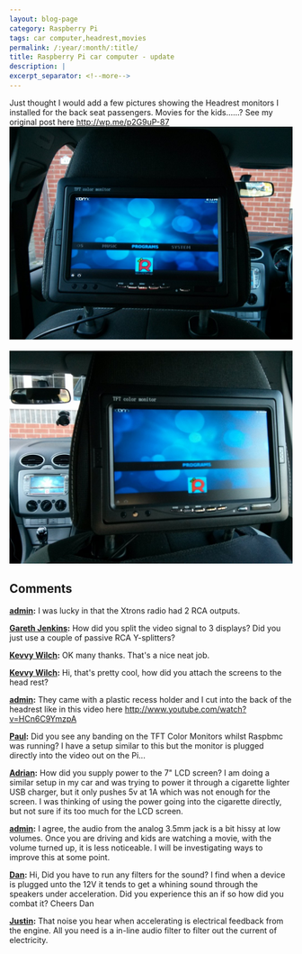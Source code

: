 ```yaml
---
layout: blog-page
category: Raspberry Pi
tags: car computer,headrest,movies
permalink: /:year/:month/:title/
title: Raspberry Pi car computer - update
description: |
excerpt_separator: <!--more-->
---
```


Just thought I would add a few pictures showing the Headrest monitors I installed for the back seat passengers. Movies for the kids......? <!--more-->See my original post here <http://wp.me/p2G9uP-87><br><img class="img-responsive center-block" src="/wp-content/uploads/2013/05/Headrest-1-1024x768.jpg" alt="Left Headrest"><br><br><img class="img-responsive center-block" src="/wp-content/uploads/2013/05/Headrest-2-1024x768.jpg" alt="Right Headrest"><br> 

## Comments

**[admin](#679 "2013-05-24 10:13:01"):** I was lucky in that the Xtrons radio had 2 RCA outputs.

**[Gareth Jenkins](#678 "2013-05-24 09:30:17"):** How did you split the video signal to 3 displays? Did you just use a couple of passive RCA Y-splitters?

**[Kevvy Wilch](#671 "2013-05-23 21:47:57"):** OK many thanks. That's a nice neat job.

**[Kevvy Wilch](#669 "2013-05-23 21:27:51"):** Hi, that's pretty cool, how did you attach the screens to the head rest?

**[admin](#670 "2013-05-23 21:33:24"):** They came with a plastic recess holder and I cut into the back of the headrest like in this video here http://www.youtube.com/watch?v=HCn6C9YmzpA

**[Paul](#1219 "2013-06-24 21:30:18"):** Did you see any banding on the TFT Color Monitors whilst Raspbmc was running? I have a setup similar to this but the monitor is plugged directly into the video out on the Pi...

**[Adrian](#1470 "2013-07-26 19:24:56"):** How did you supply power to the 7" LCD screen? I am doing a similar setup in my car and was trying to power it through a cigarette lighter USB charger, but it only pushes 5v at 1A which was not enough for the screen. I was thinking of using the power going into the cigarette directly, but not sure if its too much for the LCD screen.

**[admin](#953 "2013-06-08 09:46:20"):** I agree, the audio from the analog 3.5mm jack is a bit hissy at low volumes. Once you are driving and kids are watching a movie, with the volume turned up, it is less noticeable. I will be investigating ways to improve this at some point.

**[Dan](#916 "2013-06-06 07:24:56"):** Hi, Did you have to run any filters for the sound? I find when a device is plugged unto the 12V it tends to get a whining sound through the speakers under acceleration. Did you experience this an if so how did you combat it? Cheers Dan

**[Justin](#1967 "2013-09-19 00:49:03"):** That noise you hear when accelerating is electrical feedback from the engine. All you need is a in-line audio filter to filter out the current of electricity.

